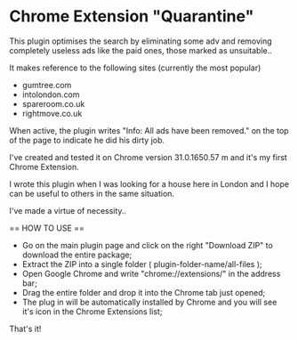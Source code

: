 Chrome Extension "Quarantine"
=============================

This plugin optimises the search by eliminating some adv and removing completely useless ads like the paid ones, those marked as unsuitable..

It makes reference to the following sites (currently the most popular)

- gumtree.com
- intolondon.com
- spareroom.co.uk
- rightmove.co.uk

When active, the plugin writes "Info: All ads have been removed." on the top of the page to indicate he did his dirty job.

I've created and tested it on Chrome version 31.0.1650.57 m and it's my first Chrome Extension.

I wrote this plugin when I was looking for a house here in London and I hope can be useful to others in the same situation.

I've made a virtue of necessity..

== HOW TO USE ==

- Go on the main plugin page and click on the right "Download ZIP" to download the entire package;
- Extract the ZIP into a single folder ( plugin-folder-name/all-files );
- Open Google Chrome and write "chrome://extensions/" in the address bar;
- Drag the entire folder and drop it into the Chrome tab just opened;
- The plug in will be automatically installed by Chrome and you will see it's icon in the Chrome Extensions list;

That's it!
